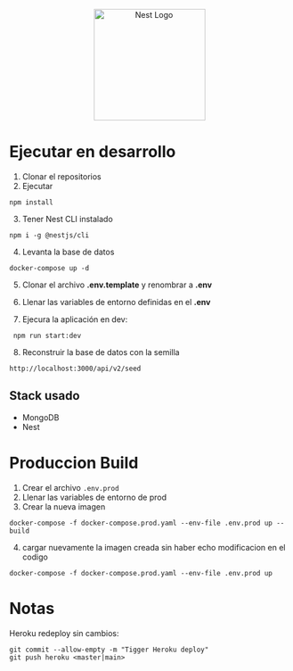 <p align="center">
  <a href="http://nestjs.com/" target="blank"><img src="https://nestjs.com/img/logo-small.svg" width="200" alt="Nest Logo" /></a>
</p>

# Ejecutar en desarrollo

1. Clonar el repositorios
2. Ejecutar

```
npm install
```

3. Tener Nest CLI instalado

```
npm i -g @nestjs/cli
```

4. Levanta la base de datos

```
docker-compose up -d
```

5. Clonar el archivo __.env.template__ y renombrar a __.env__

6. Llenar las variables de entorno definidas en el __.env__

7. Ejecura la aplicación en dev:
```
 npm run start:dev
```

8. Reconstruir la base de datos con la semilla

```
http://localhost:3000/api/v2/seed
```

## Stack usado
* MongoDB
* Nest



# Produccion Build
1. Crear el archivo ```.env.prod```
2. Llenar las variables de entorno de prod
3. Crear la nueva imagen
```
docker-compose -f docker-compose.prod.yaml --env-file .env.prod up --build
```
4. cargar nuevamente la imagen creada sin haber echo modificacion en el codigo
```
docker-compose -f docker-compose.prod.yaml --env-file .env.prod up
```



# Notas
Heroku redeploy sin cambios:
```
git commit --allow-empty -m "Tigger Heroku deploy"
git push heroku <master|main>
```